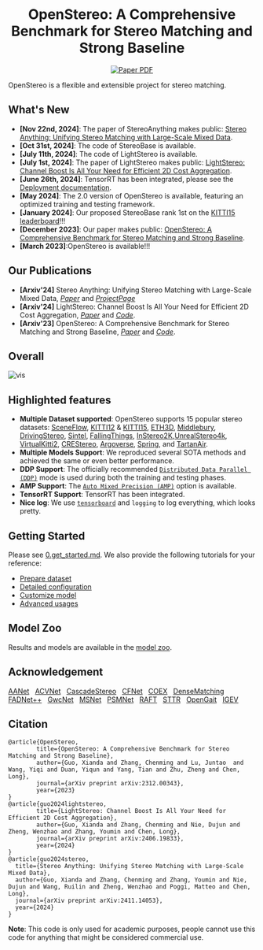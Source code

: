 <div align="center">
<!-- PROJECT LOGO -->
<h1 align="center">OpenStereo: A Comprehensive Benchmark for Stereo Matching and Strong Baseline</h1>
<a href="https://arxiv.org/abs/2312.00343"><img src='https://img.shields.io/badge/arXiv-OpenStereo-red' alt='Paper PDF'></a> 
</div>






OpenStereo is a flexible and extensible project for stereo matching.

## What's New
- **[Nov 22nd, 2024]**: The paper of StereoAnything makes public: [Stereo Anything: Unifying Stereo Matching with Large-Scale Mixed Data](https://arxiv.org/abs/2411.14053).
- **[Oct 31st, 2024]**: The code of StereoBase is available.
- **[July 11th, 2024]**: The code of LightStereo is available.
- **[July 1st, 2024]**: The paper of LightStereo makes public: [LightStereo: Channel Boost Is All Your Need for Efficient 2D Cost Aggregation](https://arxiv.org/abs/2406.19833).
- **[June 26th, 2024]**: TensorRT has been integrated, please see the [Deployment documentation](deploy/README.md).
- **[May 2024]**: The 2.0 version of OpenStereo is available, featuring an optimized training and testing framework.
- **[January 2024]**: Our proposed StereoBase rank 1st on the [KITTI15 leaderboard](https://www.cvlibs.net/datasets/kitti/eval_scene_flow.php?benchmark=stereo)!!!
- **[December 2023]**: Our paper makes public: [OpenStereo: A Comprehensive Benchmark for Stereo Matching and Strong Baseline](https://arxiv.org/abs/2312.00343).
- **[March 2023]**:OpenStereo is available!!!

## Our Publications
- **[Arxiv'24]** Stereo Anything: Unifying Stereo Matching with Large-Scale Mixed Data, [*Paper*](https://arxiv.org/abs/2411.14053) and [*ProjectPage*](docs/StereoAnything.md)
- **[Arxiv'24]** LightStereo: Channel Boost Is All Your Need for Efficient 2D Cost Aggregation, [*Paper*](https://arxiv.org/abs/2406.19833) and [*Code*](stereo/modeling/models/lightstereo).
- **[Arxiv'23]** OpenStereo: A Comprehensive Benchmark for Stereo Matching and Strong Baseline,  [*Paper*](https://arxiv.org/abs/2312.00343) and [*Code*](cfgs/).

## Overall
![vis](misc/OpenStereo.png)
  
## Highlighted features
- **Multiple Dataset supported**: OpenStereo supports 15 popular stereo datasets: [SceneFlow](data/SceneFlow/README.md), [KITTI12](data/KITTI12/README.md) & [KITTI15](data/KITTI15/README.md), 
 [ETH3D](data/ETH3D/README.md), [Middlebury](data/Middlebury/README.md), [DrivingStereo](data/DrivingStereo/README.md), [Sintel](data/Sintel/README.md), [FallingThings](data/FallingThings/README.md), [InStereo2K](data/InStereo2K/README.md),[UnrealStereo4k](data/UnrealStereo4k/README.md), [VirtualKitti2](data/VirtualKitti2/README.md), [CREStereo](data/CREStereo/README.md), [Argoverse](data/Argoverse/README.md), [Spring](data/Spring/README.md), and [TartanAir](data/TartanAir/README.md).
- **Multiple Models Support**: We reproduced several SOTA methods and achieved the same or even better performance. 
- **DDP Support**: The officially recommended [`Distributed Data Parallel (DDP)`](https://pytorch.org/tutorials/intermediate/ddp_tutorial.html) mode is used during both the training and testing phases.
- **AMP Support**: The [`Auto Mixed Precision (AMP)`](https://pytorch.org/tutorials/recipes/recipes/amp_recipe.html?highlight=amp) option is available.
- **TensorRT Support**: TensorRT has been integrated.
- **Nice log**: We use [`tensorboard`](https://pytorch.org/docs/stable/tensorboard.html) and `logging` to log everything, which looks pretty.


## Getting Started

Please see [0.get_started.md](docs/0.get_started.md). We also provide the following tutorials for your reference:
- [Prepare dataset](docs/2.prepare_dataset.md)
- [Detailed configuration](docs/3.detailed_config.md)
- [Customize model](docs/4.how_to_create_your_model.md)
- [Advanced usages](docs/5.advanced_usages.md) 

## Model Zoo
Results and models are available in the [model zoo](docs/1.model_zoo.md).


## Acknowledgement
[AANet](https://github.com/haofeixu/aanet) &nbsp; [ACVNet](https://github.com/gangweiX/ACVNet) &nbsp; [CascadeStereo](https://github.com/alibaba/cascade-stereo) &nbsp; [CFNet](https://github.com/gallenszl/CFNet) &nbsp; [COEX](https://github.com/antabangun/coex) &nbsp; [DenseMatching](https://github.com/DeepMotionAIResearch/DenseMatchingBenchmark) &nbsp; [FADNet++](https://github.com/HKBU-HPML/FADNet/tree/fadnet-pp) &nbsp; [GwcNet](https://github.com/xy-guo/GwcNet) &nbsp; [MSNet](https://github.com/cogsys-tuebingen/mobilestereonet) &nbsp; [PSMNet](https://github.com/JiaRenChang/PSMNet) &nbsp; [RAFT](https://github.com/princeton-vl/RAFT-Stereo) &nbsp; [STTR](https://github.com/mli0603/stereo-transformer) &nbsp; [OpenGait](https://github.com/ShiqiYu/OpenGait) &nbsp; [IGEV](https://github.com/gangweiX/IGEV/tree/main/IGEV-Stereo) &nbsp; 

## Citation
```
@article{OpenStereo,
        title={OpenStereo: A Comprehensive Benchmark for Stereo Matching and Strong Baseline},
        author={Guo, Xianda and Zhang, Chenming and Lu, Juntao  and Wang, Yiqi and Duan, Yiqun and Yang, Tian and Zhu, Zheng and Chen, Long},
        journal={arXiv preprint arXiv:2312.00343},
        year={2023}
}
@article{guo2024lightstereo,
        title={LightStereo: Channel Boost Is All Your Need for Efficient 2D Cost Aggregation},
        author={Guo, Xianda and Zhang, Chenming and Nie, Dujun and Zheng, Wenzhao and Zhang, Youmin and Chen, Long},
        journal={arXiv preprint arXiv:2406.19833},
        year={2024}
}
@article{guo2024stereo,
  title={Stereo Anything: Unifying Stereo Matching with Large-Scale Mixed Data},
  author={Guo, Xianda and Zhang, Chenming and Zhang, Youmin and Nie, Dujun and Wang, Ruilin and Zheng, Wenzhao and Poggi, Matteo and Chen, Long},
  journal={arXiv preprint arXiv:2411.14053},
  year={2024}
}
```
**Note**: This code is only used for academic purposes, people cannot use this code for anything that might be considered commercial use.
